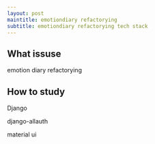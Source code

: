 ```yaml
---
layout: post
maintitle: emotiondiary refactorying
subtitle: emotiondiary refactorying tech stack
---
```


## What issuse

emotion diary refactorying

## How to study

Django

django-allauth

material ui
